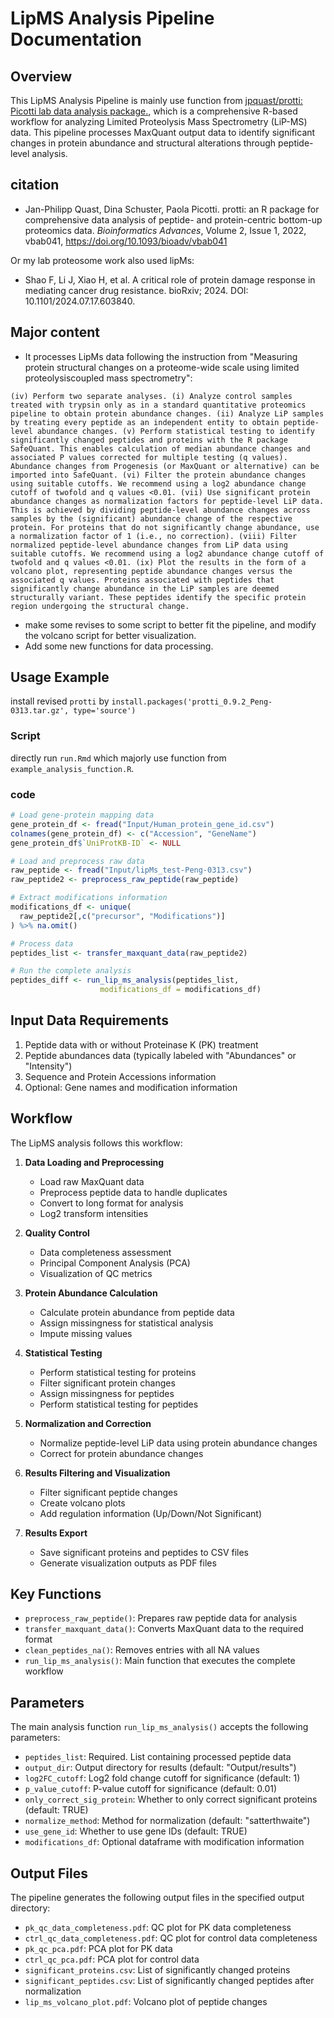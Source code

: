 # LipMS Analysis Pipeline Documentation

## Overview

This LipMS Analysis Pipeline is mainly use function from [jpquast/protti: Picotti lab data analysis package.](https://github.com/jpquast/protti), which is a comprehensive R-based workflow for analyzing Limited Proteolysis Mass Spectrometry (LiP-MS) data. This pipeline processes MaxQuant output data to identify significant changes in protein abundance and structural alterations through peptide-level analysis.



## citation

- Jan-Philipp Quast, Dina Schuster, Paola Picotti. protti: an R package for comprehensive data analysis of peptide- and protein-centric bottom-up proteomics data. *Bioinformatics Advances*, Volume 2, Issue 1, 2022, vbab041, https://doi.org/10.1093/bioadv/vbab041

Or my lab proteosome work also used lipMs:

- Shao F, Li J, Xiao H, et al. A critical role of protein damage response in mediating cancer drug resistance. bioRxiv; 2024. DOI: 10.1101/2024.07.17.603840.



## Major content

- It processes LipMs data following the instruction from "Measuring protein structural changes on a proteome-wide scale using limited proteolysiscoupled mass spectrometry":

```
(iv) Perform two separate analyses. (i) Analyze control samples treated with trypsin only as in a standard quantitative proteomics pipeline to obtain protein abundance changes. (ii) Analyze LiP samples by treating every peptide as an independent entity to obtain peptide-level abundance changes. (v) Perform statistical testing to identify significantly changed peptides and proteins with the R package SafeQuant. This enables calculation of median abundance changes and associated P values corrected for multiple testing (q values). Abundance changes from Progenesis (or MaxQuant or alternative) can be imported into SafeQuant. (vi) Filter the protein abundance changes using suitable cutoffs. We recommend using a log2 abundance change cutoff of twofold and q values <0.01. (vii) Use significant protein abundance changes as normalization factors for peptide-level LiP data. This is achieved by dividing peptide-level abundance changes across samples by the (significant) abundance change of the respective protein. For proteins that do not significantly change abundance, use a normalization factor of 1 (i.e., no correction). (viii) Filter normalized peptide-level abundance changes from LiP data using suitable cutoffs. We recommend using a log2 abundance change cutoff of twofold and q values <0.01. (ix) Plot the results in the form of a volcano plot, representing peptide abundance changes versus the associated q values. Proteins associated with peptides that significantly change abundance in the LiP samples are deemed structurally variant. These peptides identify the specific protein region undergoing the structural change.
```

- make some revises to some script to better fit the pipeline, and modify the volcano script for better visualization. 
- Add some new functions for data processing.



## Usage Example

install revised `protti` by `install.packages('protti_0.9.2_Peng-0313.tar.gz', type='source') `



### Script

directly run `run.Rmd` which majorly use function from `example_analysis_function.R`.



### code

```r
# Load gene-protein mapping data
gene_protein_df <- fread("Input/Human_protein_gene_id.csv")
colnames(gene_protein_df) <- c("Accession", "GeneName")
gene_protein_df$`UniProtKB-ID` <- NULL

# Load and preprocess raw data
raw_peptide <- fread("Input/lipMs_test-Peng-0313.csv")
raw_peptide2 <- preprocess_raw_peptide(raw_peptide)

# Extract modifications information
modifications_df <- unique(
  raw_peptide2[,c("precursor", "Modifications")]
) %>% na.omit()

# Process data
peptides_list <- transfer_maxquant_data(raw_peptide2)

# Run the complete analysis
peptides_diff <- run_lip_ms_analysis(peptides_list,
                    modifications_df = modifications_df)
```



## Input Data Requirements

1. Peptide data with or without Proteinase K (PK) treatment
2. Peptide abundances data (typically labeled with "Abundances" or "Intensity")
3. Sequence and Protein Accessions information
4. Optional: Gene names and modification information



## Workflow

The LipMS analysis follows this workflow:

1. **Data Loading and Preprocessing**
   - Load raw MaxQuant data
   - Preprocess peptide data to handle duplicates
   - Convert to long format for analysis
   - Log2 transform intensities

2. **Quality Control**
   - Data completeness assessment
   - Principal Component Analysis (PCA)
   - Visualization of QC metrics

3. **Protein Abundance Calculation**
   - Calculate protein abundance from peptide data
   - Assign missingness for statistical analysis
   - Impute missing values

4. **Statistical Testing**
   - Perform statistical testing for proteins
   - Filter significant protein changes
   - Assign missingness for peptides
   - Perform statistical testing for peptides

5. **Normalization and Correction**
   - Normalize peptide-level LiP data using protein abundance changes
   - Correct for protein abundance changes

6. **Results Filtering and Visualization**
   - Filter significant peptide changes
   - Create volcano plots
   - Add regulation information (Up/Down/Not Significant)

7. **Results Export**
   - Save significant proteins and peptides to CSV files
   - Generate visualization outputs as PDF files

## Key Functions

- `preprocess_raw_peptide()`: Prepares raw peptide data for analysis
- `transfer_maxquant_data()`: Converts MaxQuant data to the required format
- `clean_peptides_na()`: Removes entries with all NA values
- `run_lip_ms_analysis()`: Main function that executes the complete workflow



## Parameters

The main analysis function `run_lip_ms_analysis()` accepts the following parameters:

- `peptides_list`: Required. List containing processed peptide data
- `output_dir`: Output directory for results (default: "Output/results")
- `log2FC_cutoff`: Log2 fold change cutoff for significance (default: 1)
- `p_value_cutoff`: P-value cutoff for significance (default: 0.01)
- `only_correct_sig_protein`: Whether to only correct significant proteins (default: TRUE)
- `normalize_method`: Method for normalization (default: "satterthwaite")
- `use_gene_id`: Whether to use gene IDs (default: TRUE)
- `modifications_df`: Optional dataframe with modification information



## Output Files

The pipeline generates the following output files in the specified output directory:

- `pk_qc_data_completeness.pdf`: QC plot for PK data completeness
- `ctrl_qc_data_completeness.pdf`: QC plot for control data completeness
- `pk_qc_pca.pdf`: PCA plot for PK data
- `ctrl_qc_pca.pdf`: PCA plot for control data
- `significant_proteins.csv`: List of significantly changed proteins
- `significant_peptides.csv`: List of significantly changed peptides after normalization
- `lip_ms_volcano_plot.pdf`: Volcano plot of peptide changes
